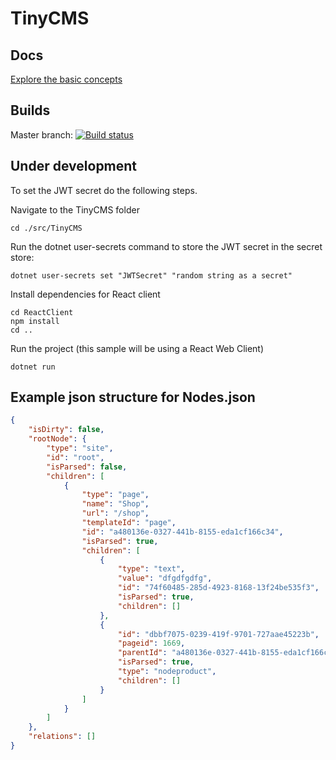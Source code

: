 # TinyCMS

## Docs

[Explore the basic concepts](/docs/concepts.md)

## Builds
Master branch: [![Build status](https://khnilsson.visualstudio.com/TinyCMS/_apis/build/status/TinyCMS-ASP.NET%20Core-CI)](https://khnilsson.visualstudio.com/TinyCMS/_build/latest?definitionId=2)

## Under development

To set the JWT secret do the following steps. 

Navigate to the TinyCMS folder

```
cd ./src/TinyCMS
```

Run the dotnet user-secrets command to store the JWT secret in the secret store:

```
dotnet user-secrets set "JWTSecret" "random string as a secret"
```

Install dependencies for React client

```
cd ReactClient
npm install
cd ..
```

Run the project (this sample will be using a React Web Client)

```
dotnet run
```


## Example json structure for Nodes.json

```json
{
    "isDirty": false,
    "rootNode": {
        "type": "site",
        "id": "root",
        "isParsed": false,
        "children": [
            {
                "type": "page",
                "name": "Shop",
                "url": "/shop",
                "templateId": "page",
                "id": "a480136e-0327-441b-8155-eda1cf166c34",
                "isParsed": true,
                "children": [
                    {
                        "type": "text",
                        "value": "dfgdfgdfg",
                        "id": "74f60485-285d-4923-8168-13f24be535f3",
                        "isParsed": true,
                        "children": []
                    },
                    {
                        "id": "dbbf7075-0239-419f-9701-727aae45223b",
                        "pageid": 1669,
                        "parentId": "a480136e-0327-441b-8155-eda1cf166c34",
                        "isParsed": true,
                        "type": "nodeproduct",
                        "children": []
                    }
                ]
            }
        ]
    },
    "relations": []
}
```
